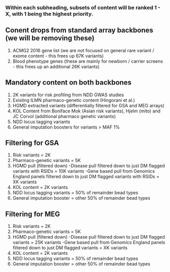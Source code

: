 ### Within each subheading, subsets of content will be ranked 1 - X, with 1 being the highest priority.

## Conent drops from standard array backbones (we will be removing these)

1. ACMG2 2016 gene list (we are not focused on general rare variant / exome content - this frees up 67K variants)
2. Blood phenotype genes (these are mainly for newborn / carrier screens - this frees up an additional 26K variants)

## Mandatory content on both backbones

1. 2K variants for risk profiling from NDD GWAS studies
2. Exisitng ILMN pharmaco-genetic content (Hingorani et al.)
3. HGMD extracted variants (differentially filtered for GSA and MEG arrays)
4. KOL Content from Boniface Mok (Asian risk variants), Hjelm (mito) and JC Corvol (additional pharmaco genetic variants)
5. NDD locus tagging variants
6. General imputation boosters for variants > MAF 1%

## Filtering for GSA

1. Risk variants = 2K
2. Pharmaco-genetic variants = 5K
3. HGMD pull (filtered down)
-Disease pull filtered down to just DM flagged variants with RSIDs = 10K variants
-Gene based pull from Genomics England panels filtered down to just DM flagged variants with RSIDs = XK variants
4. KOL content = 2K variants
5. NDD locus tagging variants = 50% of remainder bead types
6. General imputation booster = other 50% of remainder bead types

## Filtering for MEG
1. Risk variants = 2K
2. Pharmaco-genetic variants = 5K
3. HGMD pull (filtered down)
-Disease pull filtered down to just DM flagged variants = 25K variants
-Gene based pull from Genomics England panels filtered down to just DM flagged variants = XK variants
4. KOL content = 2K variants
5. NDD locus tagging variants = 50% of remainder bead types
6. General imputation booster = other 50% of remainder bead types

